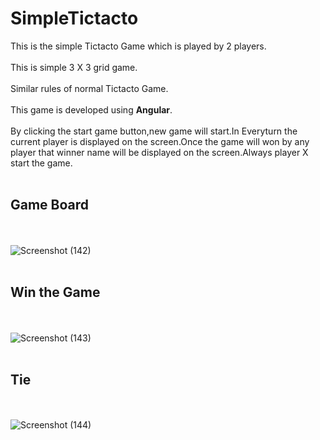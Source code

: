 # SimpleTictacto

This is the simple Tictacto Game which is played by 2 players.<br><br>This is simple 3 X 3 grid game.
<br><br>
Similar rules of normal Tictacto Game.<br>
<br>This game is developed using **Angular**.
<br><br>
By clicking the start game button,new game will start.In Everyturn the current player is displayed on the screen.Once the game will won by any player that winner name will be displayed on the screen.Always player X start the game.
<br><br>
## Game Board
<br><br>
![Screenshot (142)](https://user-images.githubusercontent.com/72993229/104839666-87447680-58e8-11eb-9f73-3bd27ef8f046.png)
<br><br>
## Win the Game
<br><br>
![Screenshot (143)](https://user-images.githubusercontent.com/72993229/104839699-cecb0280-58e8-11eb-9b99-61a286ffc414.png)
<br><br>
## Tie
<br><br>
![Screenshot (144)](https://user-images.githubusercontent.com/72993229/104839722-f3bf7580-58e8-11eb-80a7-8f64e49509ce.png)
